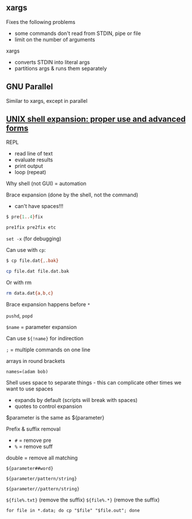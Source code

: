 
## xargs

Fixes the following problems
- some commands don't read from STDIN, pipe or file
- limit on the number of arguments

xargs
- converts STDIN into literal args
- partitions args & runs them separately


## GNU Parallel

Similar to xargs, except in parallel
## [UNIX shell expansion: proper use and advanced forms](https://youtu.be/GXu1bZptwf4)

REPL
- read line of text
- evaluate results
- print output
- loop (repeat)

Why shell (not GUI) = automation

Brace expansion (done by the shell, not the command)
- can't have spaces!!!
```bash
$ pre{1..4}fix

pre1fix pre2fix etc
```

`set -x` (for debugging)

Can use with `cp`:
```bash
$ cp file.dat{,.bak}

cp file.dat file.dat.bak
```

Or with rm
```bash
rm data.dat{a,b,c}
```

Brace expansion happens before `*`

`pushd`, `popd`

`$name` = parameter expansion

Can use `${!name}` for indirection

`;` = multiple commands on one line

arrays in round brackets

`names=(adam bob)`

Shell uses space to separate things - this can complicate other times we want to use spaces
- expands by default (scripts will break with spaces)
- quotes to control expansion

$parameter is the same as ${parameter}

Prefix & suffix removal
- `#` = remove pre
- `%` = remove suff

double = remove all matching

`${parameter##word}`

`${parameter/pattern/string}`

`${parameter//pattern/string}`

`${file%.txt}` (remove the suffix)
`${file%.*}` (remove the suffix)

`for file in *.data; do cp "$file" "$file.out"; done`

